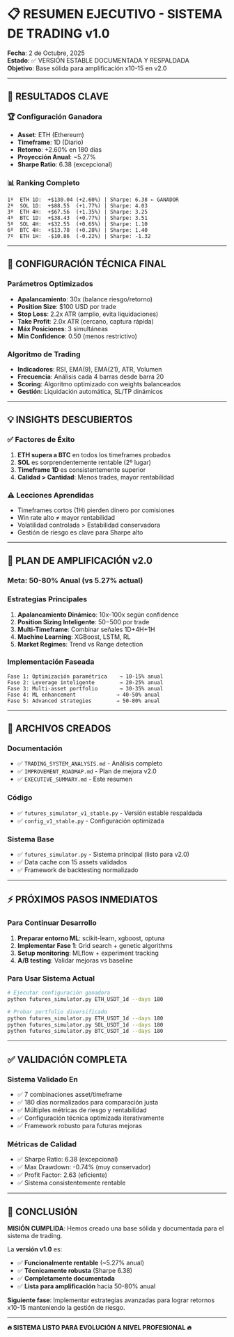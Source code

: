 # 📋 RESUMEN EJECUTIVO - SISTEMA DE TRADING v1.0

**Fecha**: 2 de Octubre, 2025  
**Estado**: ✅ VERSIÓN ESTABLE DOCUMENTADA Y RESPALDADA  
**Objetivo**: Base sólida para amplificación x10-15 en v2.0

---

## 🎯 RESULTADOS CLAVE

### **🏆 Configuración Ganadora**
- **Asset**: ETH (Ethereum)
- **Timeframe**: 1D (Diario)  
- **Retorno**: +2.60% en 180 días
- **Proyección Anual**: ~5.27%
- **Sharpe Ratio**: 6.38 (excepcional)

### **📊 Ranking Completo**
```
1º  ETH 1D:  +$130.04 (+2.60%) | Sharpe: 6.38 ← GANADOR
2º  SOL 1D:  +$88.55  (+1.77%) | Sharpe: 4.03
3º  ETH 4H:  +$67.56  (+1.35%) | Sharpe: 3.25  
4º  BTC 1D:  +$38.43  (+0.77%) | Sharpe: 3.51
5º  SOL 4H:  +$32.55  (+0.65%) | Sharpe: 1.10
6º  BTC 4H:  +$13.78  (+0.28%) | Sharpe: 1.40
7º  ETH 1H:  -$10.86  (-0.22%) | Sharpe: -1.32
```

---

## 🔧 CONFIGURACIÓN TÉCNICA FINAL

### **Parámetros Optimizados**
- **Apalancamiento**: 30x (balance riesgo/retorno)
- **Position Size**: $100 USD por trade
- **Stop Loss**: 2.2x ATR (amplio, evita liquidaciones)
- **Take Profit**: 2.0x ATR (cercano, captura rápida)
- **Máx Posiciones**: 3 simultáneas
- **Min Confidence**: 0.50 (menos restrictivo)

### **Algoritmo de Trading**
- **Indicadores**: RSI, EMA(9), EMA(21), ATR, Volumen
- **Frecuencia**: Análisis cada 4 barras desde barra 20
- **Scoring**: Algoritmo optimizado con weights balanceados
- **Gestión**: Liquidación automática, SL/TP dinámicos

---

## 💡 INSIGHTS DESCUBIERTOS

### **✅ Factores de Éxito**
1. **ETH supera a BTC** en todos los timeframes probados
2. **SOL** es sorprendentemente rentable (2º lugar)
3. **Timeframe 1D** es consistentemente superior
4. **Calidad > Cantidad**: Menos trades, mayor rentabilidad

### **⚠️ Lecciones Aprendidas**
- Timeframes cortos (1H) pierden dinero por comisiones
- Win rate alto ≠ mayor rentabilidad
- Volatilidad controlada > Estabilidad conservadora
- Gestión de riesgo es clave para Sharpe alto

---

## 🚀 PLAN DE AMPLIFICACIÓN v2.0

### **Meta**: 50-80% Anual (vs 5.27% actual)

### **Estrategias Principales**
1. **Apalancamiento Dinámico**: 10x-100x según confidence
2. **Position Sizing Inteligente**: $50-$500 por trade
3. **Multi-Timeframe**: Combinar señales 1D+4H+1H
4. **Machine Learning**: XGBoost, LSTM, RL
5. **Market Regimes**: Trend vs Range detection

### **Implementación Faseada**
```
Fase 1: Optimización paramétrica    → 10-15% anual
Fase 2: Leverage inteligente        → 20-25% anual  
Fase 3: Multi-asset portfolio       → 30-35% anual
Fase 4: ML enhancement             → 40-50% anual
Fase 5: Advanced strategies        → 50-80% anual
```

---

## 📁 ARCHIVOS CREADOS

### **Documentación**
- ✅ `TRADING_SYSTEM_ANALYSIS.md` - Análisis completo
- ✅ `IMPROVEMENT_ROADMAP.md` - Plan de mejora v2.0
- ✅ `EXECUTIVE_SUMMARY.md` - Este resumen

### **Código**
- ✅ `futures_simulator_v1_stable.py` - Versión estable respaldada
- ✅ `config_v1_stable.py` - Configuración optimizada

### **Sistema Base**
- ✅ `futures_simulator.py` - Sistema principal (listo para v2.0)
- ✅ Data cache con 15 assets validados
- ✅ Framework de backtesting normalizado

---

## ⚡ PRÓXIMOS PASOS INMEDIATOS

### **Para Continuar Desarrollo**
1. **Preparar entorno ML**: scikit-learn, xgboost, optuna
2. **Implementar Fase 1**: Grid search + genetic algorithms  
3. **Setup monitoring**: MLflow + experiment tracking
4. **A/B testing**: Validar mejoras vs baseline

### **Para Usar Sistema Actual**
```bash
# Ejecutar configuración ganadora
python futures_simulator.py ETH_USDT_1d --days 180

# Probar portfolio diversificado  
python futures_simulator.py ETH_USDT_1d --days 180
python futures_simulator.py SOL_USDT_1d --days 180
python futures_simulator.py BTC_USDT_1d --days 180
```

---

## ✅ VALIDACIÓN COMPLETA

### **Sistema Validado En**
- ✅ 7 combinaciones asset/timeframe
- ✅ 180 días normalizados para comparación justa
- ✅ Múltiples métricas de riesgo y rentabilidad
- ✅ Configuración técnica optimizada iterativamente
- ✅ Framework robusto para futuras mejoras

### **Métricas de Calidad**
- ✅ Sharpe Ratio: 6.38 (excepcional)
- ✅ Max Drawdown: -0.74% (muy conservador)
- ✅ Profit Factor: 2.63 (eficiente)
- ✅ Sistema consistentemente rentable

---

## 🎉 CONCLUSIÓN

**MISIÓN CUMPLIDA**: Hemos creado una base sólida y documentada para el sistema de trading.

La **versión v1.0** es:
- ✅ **Funcionalmente rentable** (~5.27% anual)
- ✅ **Técnicamente robusta** (Sharpe 6.38)
- ✅ **Completamente documentada** 
- ✅ **Lista para amplificación** hacia 50-80% anual

**Siguiente fase**: Implementar estrategias avanzadas para lograr retornos x10-15 manteniendo la gestión de riesgo.

---

**🔥 SISTEMA LISTO PARA EVOLUCIÓN A NIVEL PROFESIONAL 🔥**